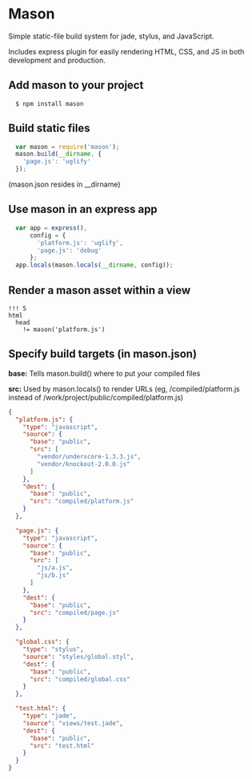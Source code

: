 # Mason

Simple static-file build system for jade, stylus, and JavaScript.

Includes express plugin for easily rendering HTML, CSS, and JS in both development and production.

## Add mason to your project
```shell
  $ npm install mason
```

## Build static files
```javascript
  var mason = require('mason');
  mason.build(__dirname, {
    'page.js': 'uglify'
  });
```
(mason.json resides in __dirname)

## Use mason in an express app
```javascript
  var app = express(),
      config = {
        'platform.js': 'uglify',
        'page.js': 'debug'
      };
  app.locals(mason.locals(__dirname, config));
```

## Render a mason asset within a view
```jade
!!! 5
html
  head
    != mason('platform.js')
```

## Specify build targets (in mason.json)

**base:** Tells mason.build() where to put your compiled files

**src:** Used by mason.locals() to render URLs (eg, /compiled/platform.js instead of /work/project/public/compiled/platform.js)

```json
{
  "platform.js": {
    "type": "javascript",
    "source": {
      "base": "public",
      "src": [
        "vendor/underscore-1.3.3.js",
        "vendor/knockout-2.0.0.js"
      ]
    },
    "dest": {
      "base": "public",
      "src": "compiled/platform.js"
    }
  },

  "page.js": {
    "type": "javascript",
    "source": {
      "base": "public",
      "src": [
        "js/a.js",
        "js/b.js"
      ]
    },
    "dest": {
      "base": "public",
      "src": "compiled/page.js"
    }
  },

  "global.css": {
    "type": "stylus",
    "source": "styles/global.styl",
    "dest": {
      "base": "public",
      "src": "compiled/global.css"
    }
  },

  "test.html": {
    "type": "jade",
    "source": "views/test.jade",
    "dest": {
      "base": "public",
      "src": "test.html"
    }
  }
}
```